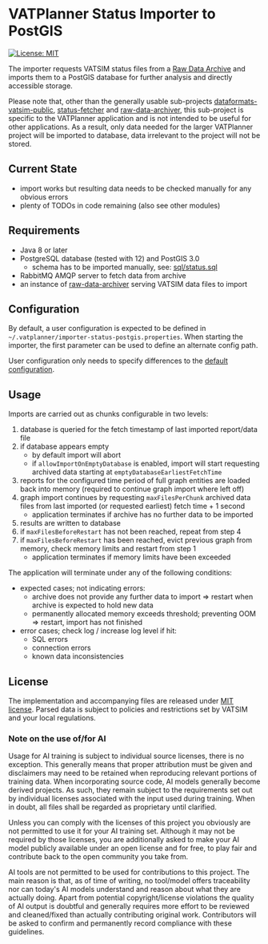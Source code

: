 # VATPlanner Status Importer to PostGIS

[![License: MIT](https://img.shields.io/badge/license-MIT-blue.svg)](LICENSE.md)

The importer requests VATSIM status files from a [Raw Data Archive](https://github.com/vatplanner/raw-data-archiver) and imports them to a PostGIS database for further analysis and directly accessible storage.

Please note that, other than the generally usable sub-projects [dataformats-vatsim-public](https://github.com/vatplanner/dataformats-vatsim-public), [status-fetcher](https://github.com/vatplanner/status-fetcher) and [raw-data-archiver](https://github.com/vatplanner/raw-data-archiver), this sub-project is specific to the VATPlanner application and is not intended to be useful for other applications. As a result, only data needed for the larger VATPlanner project will be imported to database, data irrelevant to the project will not be stored.

## Current State

- import works but resulting data needs to be checked manually for any obvious errors
- plenty of TODOs in code remaining (also see other modules)

## Requirements

- Java 8 or later
- PostgreSQL database (tested with 12) and PostGIS 3.0
  - schema has to be imported manually, see: [sql/status.sql](sql/status.sql)
- RabbitMQ AMQP server to fetch data from archive
- an instance of [raw-data-archiver](https://github.com/vatplanner/raw-data-archiver) serving VATSIM data files to import

## Configuration

By default, a user configuration is expected to be defined in `~/.vatplanner/importer-status-postgis.properties`. When starting the importer, the first parameter can be used to define an alternate config path.

User configuration only needs to specify differences to the [default configuration](src/main/resources/importer-status-postgis.properties).

## Usage

Imports are carried out as chunks configurable in two levels:

1. database is queried for the fetch timestamp of last imported report/data file
2. if database appears empty
   - by default import will abort
   - if `allowImportOnEmptyDatabase` is enabled, import will start requesting archived data starting at `emptyDatabaseEarliestFetchTime`
3. reports for the configured time period of full graph entities are loaded back into memory (required to continue graph import where left off)
4. graph import continues by requesting `maxFilesPerChunk` archived data files from last imported (or requested earliest) fetch time + 1 second
   - application terminates if archive has no further data to be imported
5. results are written to database
6. if `maxFilesBeforeRestart` has not been reached, repeat from step 4
7. if `maxFilesBeforeRestart` has been reached, evict previous graph from memory, check memory limits and restart from step 1
   - application terminates if memory limits have been exceeded

The application will terminate under any of the following conditions:

- expected cases; not indicating errors:
  - archive does not provide any further data to import => restart when archive is expected to hold new data
  - permanently allocated memory exceeds threshold; preventing OOM => restart, import has not finished
- error cases; check log / increase log level if hit:
  - SQL errors
  - connection errors
  - known data inconsistencies

## License

The implementation and accompanying files are released under [MIT license](LICENSE.md). Parsed data is subject to policies and restrictions set by VATSIM and your local regulations.

### Note on the use of/for AI

Usage for AI training is subject to individual source licenses, there is no exception. This generally means that proper
attribution must be given and disclaimers may need to be retained when reproducing relevant portions of training data.
When incorporating source code, AI models generally become derived projects. As such, they remain subject to the
requirements set out by individual licenses associated with the input used during training. When in doubt, all files
shall be regarded as proprietary until clarified.

Unless you can comply with the licenses of this project you obviously are not permitted to use it for your AI training
set. Although it may not be required by those licenses, you are additionally asked to make your AI model publicly
available under an open license and for free, to play fair and contribute back to the open community you take from.

AI tools are not permitted to be used for contributions to this project. The main reason is that, as of time of writing,
no tool/model offers traceability nor can today's AI models understand and reason about what they are actually doing.
Apart from potential copyright/license violations the quality of AI output is doubtful and generally requires more
effort to be reviewed and cleaned/fixed than actually contributing original work. Contributors will be asked to confirm
and permanently record compliance with these guidelines.
